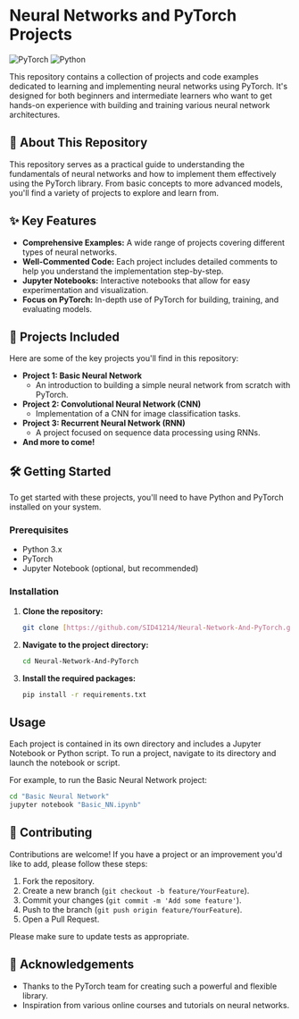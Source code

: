 # Neural Networks and PyTorch Projects

![PyTorch](https://img.shields.io/badge/PyTorch-%23EE4C2C.svg?style=for-the-badge&logo=PyTorch&logoColor=white)
![Python](https://img.shields.io/badge/python-3670A0?style=for-the-badge&logo=python&logoColor=ffdd54)

This repository contains a collection of projects and code examples dedicated to learning and implementing neural networks using PyTorch. It's designed for both beginners and intermediate learners who want to get hands-on experience with building and training various neural network architectures.

## 🚀 About This Repository

This repository serves as a practical guide to understanding the fundamentals of neural networks and how to implement them effectively using the PyTorch library. From basic concepts to more advanced models, you'll find a variety of projects to explore and learn from.

## ✨ Key Features

* **Comprehensive Examples:** A wide range of projects covering different types of neural networks.
* **Well-Commented Code:** Each project includes detailed comments to help you understand the implementation step-by-step.
* **Jupyter Notebooks:** Interactive notebooks that allow for easy experimentation and visualization.
* **Focus on PyTorch:** In-depth use of PyTorch for building, training, and evaluating models.

## 📂 Projects Included

Here are some of the key projects you'll find in this repository:

* **Project 1: Basic Neural Network**
    * An introduction to building a simple neural network from scratch with PyTorch.
* **Project 2: Convolutional Neural Network (CNN)**
    * Implementation of a CNN for image classification tasks.
* **Project 3: Recurrent Neural Network (RNN)**
    * A project focused on sequence data processing using RNNs.
* **And more to come!**

## 🛠️ Getting Started

To get started with these projects, you'll need to have Python and PyTorch installed on your system.

### Prerequisites

* Python 3.x
* PyTorch
* Jupyter Notebook (optional, but recommended)

### Installation

1.  **Clone the repository:**
    ```bash
    git clone [https://github.com/SID41214/Neural-Network-And-PyTorch.git](https://github.com/SID41214/Neural-Network-And-PyTorch.git)
    ```
2.  **Navigate to the project directory:**
    ```bash
    cd Neural-Network-And-PyTorch
    ```
3.  **Install the required packages:**
    ```bash
    pip install -r requirements.txt
    ```

## Usage

Each project is contained in its own directory and includes a Jupyter Notebook or Python script. To run a project, navigate to its directory and launch the notebook or script.

For example, to run the Basic Neural Network project:

```bash
cd "Basic Neural Network"
jupyter notebook "Basic_NN.ipynb"
```

## 🤝 Contributing

Contributions are welcome! If you have a project or an improvement you'd like to add, please follow these steps:

1.  Fork the repository.
2.  Create a new branch (`git checkout -b feature/YourFeature`).
3.  Commit your changes (`git commit -m 'Add some feature'`).
4.  Push to the branch (`git push origin feature/YourFeature`).
5.  Open a Pull Request.

Please make sure to update tests as appropriate.


## 🙏 Acknowledgements

* Thanks to the PyTorch team for creating such a powerful and flexible library.
* Inspiration from various online courses and tutorials on neural networks.

